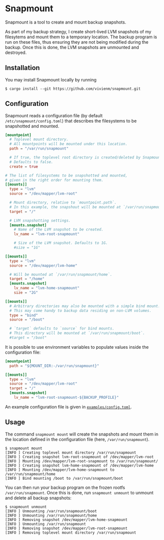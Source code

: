 # Snapmount

Snapmount is a tool to create and mount backup snapshots.

As part of my backup strategy, I create short-lived LVM snapshots of my filesytems and mount them to a temporary location.
The backup program is run on these files, thus ensuring they are not being modified during the backup.
Once this is done, the LVM snapshots are unmounted and destroyed.

## Installation

You may install Snapmount locally by running

```console
$ cargo install --git https://github.com/vivienm/snapmount.git
```

## Configuration

Snapmount reads a configuration file (by default `/etc/snapmount/config.toml`) that describes the filesystems to be snapshotted and mounted.

```toml
[mountpoint]
  # Toplevel mount directory.
  # All mountpoints will be mounted under this location.
  path = "/var/run/snapmount"

  # If true, the toplevel root directory is created/deleted by Snapmount.
  # Defaults to false.
  create = true

# The list of filesystems to be snapshotted and mounted,
# given in the right order for mounting them.
[[mounts]]
  type = "lvm"
  source = "/dev/mapper/lvm-root"

  # Mount directory, relative to `mountpoint.path`.
  # In this example, the snapshout will be mounted at `/var/run/snapmount`.
  target = "/"

  # LVM snapshotting settings.
  [mounts.snapshot]
    # Name of the LVM snapshot to be created.
    lv_name = "lvm-root-snapmount"

    # Size of the LVM snapshot. Defaults to 1G.
    #size = "1G"

[[mounts]]
  type = "lvm"
  source = "/dev/mapper/lvm-home"

  # Will be mounted at `/var/run/snapmount/home`.
  target = "/home"
  [mounts.snapshot]
    lv_name = "lvm-home-snapmount"
    size = "2G"

[[mounts]]
  # Arbitrary directories may also be mounted with a simple bind mount.
  # This may come handy to backup data residing on non-LVM volumes.
  type = "bind"
  source = "/boot"

  # `target` defaults to `source` for bind mounts.
  # This directory will be mounted at `/var/run/snapmount/boot`.
  #target = "/boot"
```

It is possible to use environment variables to populate values inside the configuration file:

```toml
[mountpoint]
  path = "${MOUNT_DIR:-/var/run/snapmount}"

[[mounts]]
  type = "lvm"
  source = "/dev/mapper/lvm-root"
  target = "/"
  [mounts.snapshot]
    lv_name = "lvm-root-snapmount-${BACKUP_PROFILE}"
```

An example configuration file is given in [`examples/config.toml`](examples/config.toml).

## Usage

The command `snapmount mount` will create the snapshots and mount them in the location defined in the configuration file (here, `/var/run/snapmount`).

```console
$ snapmount mount
[INFO ] Creating toplevel mount directory /var/run/snapmount
[INFO ] Creating snapshot lvm-root-snapmount of /dev/mapper/lvm-root
[INFO ] Mounting /dev/mapper/lvm-root-snapmount to /var/run/snapmount/
[INFO ] Creating snapshot lvm-home-snapmount of /dev/mapper/lvm-home
[INFO ] Mounting /dev/mapper/lvm-home-snapmount to /var/run/snapmount/home
[INFO ] Bind mounting /boot to /var/run/snapmount/boot
```

You can then run your backup program on the frozen rootfs `/var/run/snapmount`.
Once this is done, run `snapmount unmount` to unmount and delete all backup snapshots:

```console
$ snapmount unmount
[INFO ] Unmounting /var/run/snapmount/boot
[INFO ] Unmounting /var/run/snapmount/home
[INFO ] Removing snapshot /dev/mapper/lvm-home-snapmount
[INFO ] Unmounting /var/run/snapmount
[INFO ] Removing snapshot /dev/mapper/lvm-root-snapmount
[INFO ] Removing toplevel mount directory /var/run/snapmount
```
